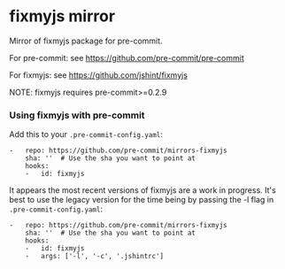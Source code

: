 fixmyjs mirror
================

Mirror of fixmyjs package for pre-commit.

For pre-commit: see https://github.com/pre-commit/pre-commit

For fixmyjs: see https://github.com/jshint/fixmyjs

NOTE: fixmyjs requires pre-commit>=0.2.9


### Using fixmyjs with pre-commit

Add this to your `.pre-commit-config.yaml`:

    -   repo: https://github.com/pre-commit/mirrors-fixmyjs
        sha: ''  # Use the sha you want to point at
        hooks:
        -   id: fixmyjs

It appears the most recent versions of fixmyjs are a work in progress.
It's best to use the legacy version for the time being by passing the -l
flag in `.pre-commit-config.yaml`:

    -   repo: https://github.com/pre-commit/mirrors-fixmyjs
        sha: ''  # Use the sha you want to point at
        hooks:
        -   id: fixmyjs
        -   args: ['-l', '-c', '.jshintrc']

